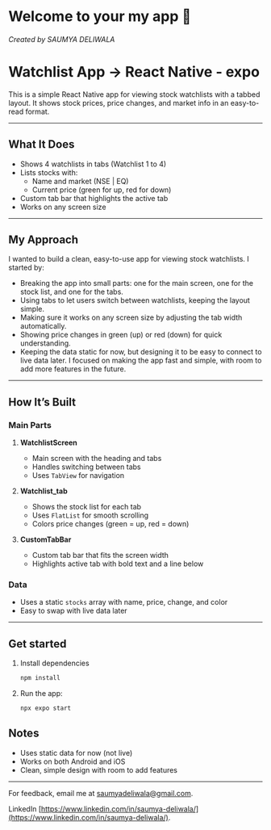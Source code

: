 # Welcome to your my app 👋
###### Created by SAUMYA DELIWALA


# Watchlist App -> React Native - expo

This is a simple React Native app for viewing stock watchlists with a tabbed layout. It shows stock prices, price changes, and market info in an easy-to-read format.

---

## What It Does
- Shows 4 watchlists in tabs (Watchlist 1 to 4)
- Lists stocks with:
  - Name and market (NSE | EQ)
  - Current price (green for up, red for down)
- Custom tab bar that highlights the active tab
- Works on any screen size

---

## My Approach
I wanted to build a clean, easy-to-use app for viewing stock watchlists. I started by:
- Breaking the app into small parts: one for the main screen, one for the stock list, and one for the tabs.
- Using tabs to let users switch between watchlists, keeping the layout simple.
- Making sure it works on any screen size by adjusting the tab width automatically.
- Showing price changes in green (up) or red (down) for quick understanding.
- Keeping the data static for now, but designing it to be easy to connect to live data later.
I focused on making the app fast and simple, with room to add more features in the future.
---

## How It’s Built

### Main Parts
1. **WatchlistScreen**
   - Main screen with the heading and tabs
   - Handles switching between tabs
   - Uses `TabView` for navigation

2. **Watchlist_tab**
   - Shows the stock list for each tab
   - Uses `FlatList` for smooth scrolling
   - Colors price changes (green = up, red = down)

3. **CustomTabBar**
   - Custom tab bar that fits the screen width
   - Highlights active tab with bold text and a line below

### Data
- Uses a static `stocks` array with name, price, change, and color
- Easy to swap with live data later

---

## Get started
1. Install dependencies
   ```bash
   npm install
   ```
2. Run the app:
     ```bash
    npx expo start
   ```

## Notes
* Uses static data for now (not live)
* Works on both Android and iOS
* Clean, simple design with room to add features


------
For feedback, email me at [saumyadeliwala@gmail.com](mailto:saumyadeliwala@gmail.com).

LinkedIn [https://www.linkedin.com/in/saumya-deliwala/](https://www.linkedin.com/in/saumya-deliwala/).
